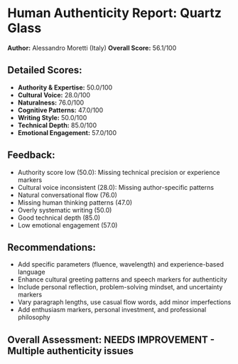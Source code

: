 
# Human Authenticity Report: Quartz Glass
**Author:** Alessandro Moretti (Italy)
**Overall Score:** 56.1/100

## Detailed Scores:
- **Authority & Expertise:** 50.0/100
- **Cultural Voice:** 28.0/100  
- **Naturalness:** 76.0/100
- **Cognitive Patterns:** 47.0/100
- **Writing Style:** 50.0/100
- **Technical Depth:** 85.0/100
- **Emotional Engagement:** 57.0/100

## Feedback:
- Authority score low (50.0): Missing technical precision or experience markers
- Cultural voice inconsistent (28.0): Missing author-specific patterns
- Natural conversational flow (76.0)
- Missing human thinking patterns (47.0)
- Overly systematic writing (50.0)
- Good technical depth (85.0)
- Low emotional engagement (57.0)

## Recommendations:
- Add specific parameters (fluence, wavelength) and experience-based language
- Enhance cultural greeting patterns and speech markers for authenticity
- Include personal reflection, problem-solving mindset, and uncertainty markers
- Vary paragraph lengths, use casual flow words, add minor imperfections
- Add enthusiasm markers, personal investment, and professional philosophy

## Overall Assessment: NEEDS IMPROVEMENT - Multiple authenticity issues
